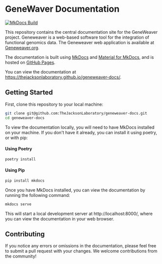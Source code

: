 # GeneWaver Documentation

[![MkDocs Build](https://github.com/TheJacksonLaboratory/geneweaver-docs/actions/workflows/mkdocs_pr_check.yml/badge.svg?branch=main&event=push)](https://github.com/TheJacksonLaboratory/geneweaver-docs/actions/workflows/mkdocs_pr_check.yml)

This repository contains the central documentation site for the GeneWeaver project.
Geneweaver is a web-based software tool for the integration of functional genomics data.
The Geneweaver web application is available at [Geneweaver.org](https://geneweaver.org).

The documentation is built using [MkDocs](https://www.mkdocs.org/) and 
[Material for MkDocs](https://squidfunk.github.io/mkdocs-material/),
and is hosted on [GitHub Pages](https://pages.github.com/).

You can view the documentation at https://thejacksonlaboratory.github.io/geneweaver-docs/.

## Getting Started
First, clone this repository to your local machine:
```bash
git clone git@github.com:TheJacksonLaboratory/geneweaver-docs.git
cd geneweaver-docs
```

To view the documentation locally, you will need to have MkDocs installed on your 
machine. If you don't have it already, you can install it using poetry, or with pip:

#### Using Poetry
```bash
poetry install
```

#### Using Pip
```bash
pip install mkdocs
```

Once you have MkDocs installed, you can view the documentation by running the following
command:
```bash
mkdocs serve
```

This will start a local development server at http://localhost:8000/, where you can view
the documentation in your web browser.

## Contributing
If you notice any errors or omissions in the documentation, please feel free to submit a
pull request with your changes. We welcome contributions from the community!
